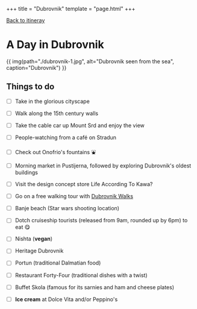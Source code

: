 +++
title = "Dubrovnik"
template = "page.html"
+++

[Back to itineray](../)

# A Day in Dubrovnik 

{{ img(path="./dubrovnik-1.jpg",
       alt="Dubrovnik seen from the sea",
       caption="Dubrovnik") }}

## Things to do

- [ ] Take in the glorious cityscape
- [ ] Walk along the 15th century walls
- [ ] Take the cable car up Mount Srd and enjoy the view
- [ ] People-watching from a café on Stradun
- [ ] Check out Onofrio's fountains ⛲️ 
- [ ] Morning market in Pustijerna, followed by exploring Dubrovnik's oldest buildings
- [ ] Visit the design concept store Life According To Kawa?
- [ ] Go on a free walking tour with [Dubrovnik Walks](dubrovnikwalks.com) 
- [ ] Banje beach (Star wars shooting location)
- [ ] Dotch cruiseship tourists (released from 9am, rounded up by 6pm)
 to eat 😋 

- [ ] Nishta (**vegan**)
- [ ] Heritage Dubrovnik 
- [ ] Portun (traditional Dalmatian food)
- [ ] Restaurant Forty-Four (traditional dishes with a twist)
- [ ] Buffet Skola (famous for its sarnies and ham and cheese plates)
- [ ] **Ice cream** at Dolce Vita and/or Peppino's
